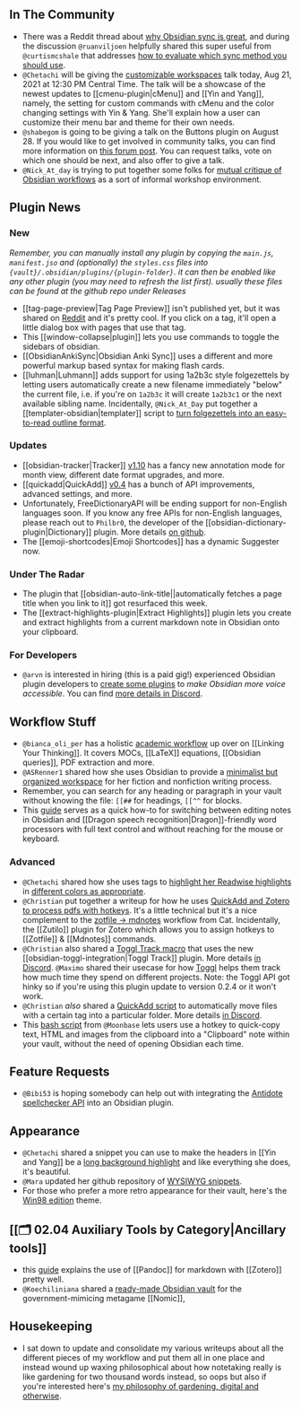 ## In The Community

- There was a Reddit thread about [why Obsidian sync is great](https://www.reddit.com/r/ObsidianMD/comments/p7f6gc/obsidian_sync_is_great/h9kizzf/), and during the discussion `@ruanviljoen` helpfully shared this super useful from `@curtismcshale` that addresses [how to evaluate which sync method you should use](https://www.youtube.com/watch?v=JHAhE8QNokw).
- `@Chetachi` will be giving the [customizable workspaces](https://discordapp.com/channels/686053708261228577/876257648624939008/877223790256468008) talk today, Aug 21, 2021 at 12:30 PM Central Time. The talk will be a showcase of the newest updates to [[cmenu-plugin|cMenu]] and [[Yin and Yang]], namely, the setting for custom commands with cMenu and the color changing settings with Yin & Yang. She'll explain how a user can customize their menu bar and theme for their own needs.
- `@shabegom` is going to be giving a talk on the Buttons plugin on August 28. If you would like to get involved in community talks, you can find more information on [this forum post](https://forum.obsidian.md/t/meta-community-talks/16686). You can request talks, vote on which one should be next, and also offer to give a talk.
- `@Nick_At_day` is trying to put together some folks for [mutual critique of Obsidian workflows](https://www.reddit.com/r/ObsidianMD/comments/p62hpw/mutual_critique_of_obsidian_workflows_writing/) as a sort of informal workshop environment.

## Plugin News

### New

_Remember, you can manually install any plugin by copying the `main.js`, `manifest.jso` and (optionally) the `styles.css` files into `{vault}/.obsidian/plugins/{plugin-folder}`. it can then be enabled like any other plugin (you may need to refresh the list first). usually these files can be found at the github repo under Releases_

- [[tag-page-preview|Tag Page Preview]] isn't published yet, but it was shared on [Reddit](https://www.reddit.com/r/ObsidianMD/comments/p4hrzw/how_to_create_a_popup_window_like_this_when_you/) and it's pretty cool. If you click on a tag, it'll open a little dialog box with pages that use that tag.
- This [[window-collapse|plugin]] lets you use commands to toggle the sidebars of obsidian.
- [[ObsidianAnkiSync|Obsidian Anki Sync]] uses a different and more powerful markup based syntax for making flash cards.
- [[luhman|Luhmann]] adds support for using 1a2b3c style folgezettels by letting users automatically create a new filename immediately "below" the current file, i.e. if you're on `1a2b3c` it will create `1a2b3c1` or the next available sibling name. Incidentally, `@Nick_At_Day` put together a [[templater-obsidian|templater]] script to [turn folgezettels into an easy-to-read outline format](https://discord.com/channels/686053708261228577/840286238928797736/878331775556939826).

### Updates

- [[obsidian-tracker|Tracker]] [v1.10](https://github.com/pyrochlore/obsidian-tracker) has a fancy new annotation mode for month view, different date format upgrades, and more.
- [[quickadd|QuickAdd]] [v0.4](https://discord.com/channels/686053708261228577/855181471643861002/877788312679624734) has a bunch of API improvements, advanced settings, and more.
- Unfortunately, FreeDictionaryAPI will be ending support for non-English languages soon. If you know any free APIs for non-English languages, please reach out to `Philbr0`, the developer of the [[obsidian-dictionary-plugin|Dictionary]] plugin. More details [on github](https://github.com/phibr0/obsidian-dictionary/issues/43).
- The [[emoji-shortcodes|Emoji Shortcodes]] has a dynamic Suggester now.

### Under The Radar

- The plugin that [[obsidian-auto-link-title||automatically fetches a page title when you link to it]] got resurfaced this week.
- The [[extract-highlights-plugin|Extract Highlights]] plugin lets you create and extract highlights from a current markdown note in Obsidian onto your clipboard.

### For Developers

- `@arvn` is interested in hiring (this is a paid gig!) experienced Obsidian plugin developers to [create some plugins](https://publish.obsidian.md/arun/Tech/Obsidian/New+Features+that+Would+Make+Obsidian+More+Voice+Accessible) to _make Obsidian more voice accessible_. You can find [more details in Discord](https://discord.com/channels/686053708261228577/840286264964022302/877647079466471444).

## Workflow Stuff

- `@bianca_oli_per` has a holistic [academic workflow](https://www.youtube.com/watch?v=fGJv6hiXPmk) up over on [[Linking Your Thinking]]. It covers MOCs, [[LaTeX]] equations, [[Obsidian queries]], PDF extraction and more.
- `@ASRenner1` shared how she uses Obsidian to provide a [minimalist but organized workspace](https://www.youtube.com/watch?v=OX_UKIzRALs) for her fiction and nonfiction writing process.
- Remember, you can search for any heading or paragraph in your vault without knowing the file: `[[##` for headings, `[[^^` for blocks.
- This [guide](https://publish.obsidian.md/arun/Tech/Obsidian/Using+Obsidian+with+Dragon+Dictation+-+Edit+Your+Notes+With+Full+Voice+Control) serves as a quick how-to for switching between editing notes in Obsidian and [[Dragon speech recognition|Dragon]]-friendly word processors with full text control and without reaching for the mouse or keyboard.

### Advanced

- `@Chetachi` shared how she uses tags to [highlight her Readwise highlights](http://discordapp.com/channels/686053708261228577/707816848615407697/877196058764144691) in [different colors as appropriate](https://discord.com/channels/686053708261228577/707816848615407697/877375585456898048).
- `@Christian` put together a writeup for how he uses [QuickAdd and Zotero to process pdfs with hotkeys](https://bagerbach.com/blog/how-i-read-research-papers-with-obsidian-and-zotero/). It's a little technical but it's a nice complement to the [zotfile -> mdnotes](https://forum.obsidian.md/t/zotero-zotfile-mdnotes-obsidian-dataview-workflow/15536) workflow from Cat. Incidentally, the [[Zutilo]] plugin for Zotero which allows you to assign hotkeys to [[Zotfile]] & [[Mdnotes]] commands.
- `@Christian` also shared a [Toggl Track macro](https://github.com/chhoumann/quickadd/blob/master/docs/Examples/Macro_TogglManager.md) that uses the new [[obsidian-toggl-integration|Toggl Track]] plugin. More details [in Discord](http://discordapp.com/channels/686053708261228577/707816848615407697/876069796553293835). `@Maximo` shared their usecase for how [Toggl](https://discord.com/channels/686053708261228577/700466324840775831/877639056828276746) helps them track how much time they spend on different projects. Note: the Toggl API got hinky so if you're using this plugin update to version 0.2.4 or it won't work.
- `@Christian` _also_ shared a [QuickAdd script](https://github.com/chhoumann/quickadd/blob/master/docs/Examples/Macro_MoveNotesWithATagToAFolder.md) to automatically move files with a certain tag into a particular folder. More details [in Discord](http://discordapp.com/channels/686053708261228577/716028884885307432/876494826122657852).
- This [bash script](https://forum.obsidian.md/t/clipboard-snippets-in-your-inbox-for-later-review-even-when-obsidian-closed/22850) from `@Moonbase` lets users use a hotkey to quick-copy text, HTML and images from the clipboard into a "Clipboard" note within your vault, without the need of opening Obsidian each time.

## Feature Requests

- `@Bibi53` is hoping somebody can help out with integrating the [Antidote spellchecker API](https://forum.obsidian.md/t/plugins-antidote/22653) into an Obsidian plugin.

## Appearance

- `@Chetachi` shared a snippet you can use to make the headers in [[Yin and Yang]] be a [long background highlight](http://discordapp.com/channels/686053708261228577/702656734631821413/877508873207050281) and like everything she does, it's beautiful.
- `@Mara` updated her github repository of [WYSIWYG snippets](https://github.com/Mara-Li/Obsidian-Snippet-collection).
- For those who prefer a more retro appearance for their vault, here's the [Win98 edition](https://github.com/SMUsamaShah/Obsidian-Win98-Edition) theme.

## [[🗂️ 02.04 Auxiliary Tools by Category|Ancillary tools]]

- this [guide](https://www.simonlindgren.com/notes/2019/11/15/setup-for-writing-in-markdown-citing-with-zotero-and-publishing-with-pandoc) explains the use of [[Pandoc]] for markdown with [[Zotero]] pretty well.
- `@Koechiliniana` shared a [ready-made Obsidian vault](https://github.com/Bartlebooth1424/obsidian-nomic) for the government-mimicing metagame [[Nomic]],

## Housekeeping

- I sat down to update and consolidate my various writeups about all the different pieces of my workflow and put them all in one place and instead wound up waxing philosophical about how notetaking really is like gardening for two thousand words instead, so oops but also if you're interested here's [my philosophy of gardening, digital and otherwise](https://eleanorkonik.com/the-konik-philosophy-of-gardening-digital-otherwise/).
